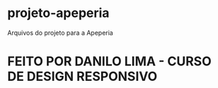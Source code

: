 # projeto-apeperia
Arquivos do projeto para a Apeperia

FEITO POR DANILO LIMA - CURSO DE DESIGN RESPONSIVO
==================================================